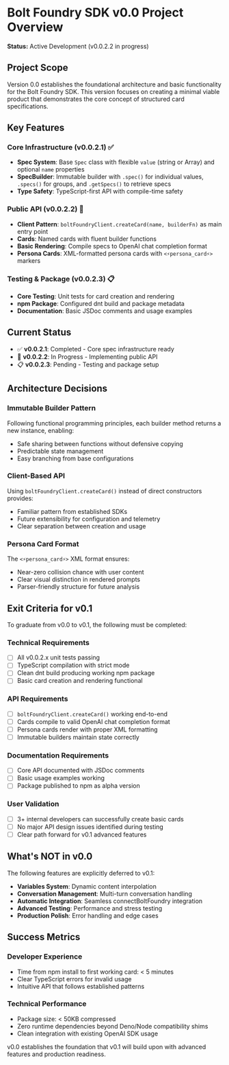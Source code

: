 # Bolt Foundry SDK v0.0 Project Overview

**Status:** Active Development (v0.0.2.2 in progress)

## Project Scope

Version 0.0 establishes the foundational architecture and basic functionality
for the Bolt Foundry SDK. This version focuses on creating a minimal viable
product that demonstrates the core concept of structured card
specifications.

## Key Features

### Core Infrastructure (v0.0.2.1) ✅

- **Spec System**: Base `Spec` class with flexible `value` (string or
  Array<Spec>) and optional `name` properties
- **SpecBuilder**: Immutable builder with `.spec()` for individual values,
  `.specs()` for groups, and `.getSpecs()` to retrieve specs
- **Type Safety**: TypeScript-first API with compile-time safety

### Public API (v0.0.2.2) 🔄

- **Client Pattern**: `boltFoundryClient.createCard(name, builderFn)` as
  main entry point
- **Cards**: Named cards with fluent builder
  functions
- **Basic Rendering**: Compile specs to OpenAI chat completion format
- **Persona Cards**: XML-formatted persona cards with `<⚡️persona_card⚡️>`
  markers

### Testing & Package (v0.0.2.3) 📋

- **Core Testing**: Unit tests for card creation and rendering
- **npm Package**: Configured dnt build and package metadata
- **Documentation**: Basic JSDoc comments and usage examples

## Current Status

- ✅ **v0.0.2.1**: Completed - Core spec infrastructure ready
- 🔄 **v0.0.2.2**: In Progress - Implementing public API
- 📋 **v0.0.2.3**: Pending - Testing and package setup

## Architecture Decisions

### Immutable Builder Pattern

Following functional programming principles, each builder method returns a new
instance, enabling:

- Safe sharing between functions without defensive copying
- Predictable state management
- Easy branching from base configurations

### Client-Based API

Using `boltFoundryClient.createCard()` instead of direct constructors
provides:

- Familiar pattern from established SDKs
- Future extensibility for configuration and telemetry
- Clear separation between creation and usage

### Persona Card Format

The `<⚡️persona_card⚡️>` XML format ensures:

- Near-zero collision chance with user content
- Clear visual distinction in rendered prompts
- Parser-friendly structure for future analysis

## Exit Criteria for v0.1

To graduate from v0.0 to v0.1, the following must be completed:

### Technical Requirements

- [ ] All v0.0.2.x unit tests passing
- [ ] TypeScript compilation with strict mode
- [ ] Clean dnt build producing working npm package
- [ ] Basic card creation and rendering functional

### API Requirements

- [ ] `boltFoundryClient.createCard()` working end-to-end
- [ ] Cards compile to valid OpenAI chat completion format
- [ ] Persona cards render with proper XML formatting
- [ ] Immutable builders maintain state correctly

### Documentation Requirements

- [ ] Core API documented with JSDoc comments
- [ ] Basic usage examples working
- [ ] Package published to npm as alpha version

### User Validation

- [ ] 3+ internal developers can successfully create basic cards
- [ ] No major API design issues identified during testing
- [ ] Clear path forward for v0.1 advanced features

## What's NOT in v0.0

The following features are explicitly deferred to v0.1:

- **Variables System**: Dynamic content interpolation
- **Conversation Management**: Multi-turn conversation handling
- **Automatic Integration**: Seamless connectBoltFoundry integration
- **Advanced Testing**: Performance and stress testing
- **Production Polish**: Error handling and edge cases

## Success Metrics

### Developer Experience

- Time from npm install to first working card: < 5 minutes
- Clear TypeScript errors for invalid usage
- Intuitive API that follows established patterns

### Technical Performance

- Package size: < 50KB compressed
- Zero runtime dependencies beyond Deno/Node compatibility shims
- Clean integration with existing OpenAI SDK usage

v0.0 establishes the foundation that v0.1 will build upon with advanced features
and production readiness.
